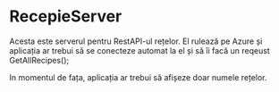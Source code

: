 # RecepieServer

Acesta este serverul pentru RestAPI-ul rețelor. El rulează pe Azure și aplicația ar trebui să se conecteze automat la el și să îi facă un reqeust GetAllRecipes();

In momentul de fața, aplicația ar trebui să afișeze doar numele rețelor.
